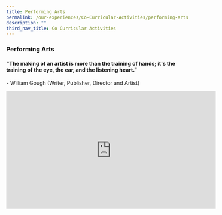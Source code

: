 ```yaml
---
title: Performing Arts
permalink: /our-experiences/Co-Curricular-Activities/performing-arts
description: ""
third_nav_title: Co Curricular Activities
---
```

### Performing Arts

#### "The making of an artist is more than the training of hands; it's the training of the eye, the ear, and the listening heart."

\- William Gough (Writer, Publisher, Director and Artist)

<iframe width="560" height="315" src="https://www.youtube.com/embed/ST3UG2o1fgY" title="YouTube video player" frameborder="0" allow="accelerometer; autoplay; clipboard-write; encrypted-media; gyroscope; picture-in-picture" allowfullscreen></iframe>

